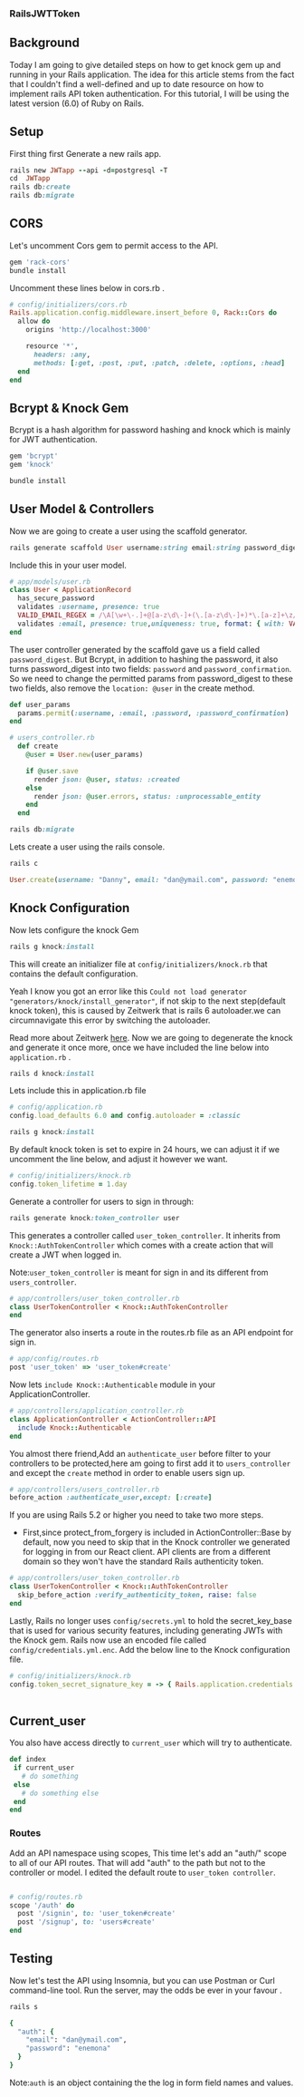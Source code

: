 ### RailsJWTToken
## Background
Today I am going to give detailed steps on how to get knock gem up and running in your Rails application. The idea for this article stems from the fact that I couldn't find a well-defined and up to date resource on how to implement rails API token authentication. For this tutorial, I will be using the latest version (6.0) of Ruby on Rails.

## Setup

First thing first Generate a new rails app.
````ruby 
rails new JWTapp --api -d=postgresql -T
cd  JWTapp
rails db:create
rails db:migrate


````
## CORS
Let's uncomment Cors gem to permit access to the API.
````ruby 
gem 'rack-cors'
bundle install
````
Uncomment these lines below in cors.rb .
````ruby 
# config/initializers/cors.rb
Rails.application.config.middleware.insert_before 0, Rack::Cors do
  allow do
    origins 'http://localhost:3000'

    resource '*',
      headers: :any,
      methods: [:get, :post, :put, :patch, :delete, :options, :head]
  end
end
````
## Bcrypt & Knock Gem
Bcrypt is a hash algorithm for password hashing and knock which is mainly for JWT authentication.
````ruby 
gem 'bcrypt'
gem 'knock'
````
````ruby 
bundle install
````
## User Model & Controllers
Now we are going to create a user using the scaffold generator.

````ruby 
rails generate scaffold User username:string email:string password_digest:string

````
Include this in your user model.
````ruby 
# app/models/user.rb 
class User < ApplicationRecord
  has_secure_password
  validates :username, presence: true
  VALID_EMAIL_REGEX = /\A[\w+\-.]+@[a-z\d\-]+(\.[a-z\d\-]+)*\.[a-z]+\z/i.freeze
  validates :email, presence: true,uniqueness: true, format: { with: VALID_EMAIL_REGEX }
end
````


The user controller generated by the scaffold gave us a field called `password_digest`. But Bcrypt, in addition to hashing the password, it also turns password_digest into two fields: `password` and `password_confirmation`. So we need to change the permitted params from password_digest to these two fields, also remove the  `location: @user` in the create method.

````ruby
def user_params
  params.permit(:username, :email, :password, :password_confirmation)
end

````
````ruby 
# users_controller.rb 
  def create
    @user = User.new(user_params)

    if @user.save
      render json: @user, status: :created
    else
      render json: @user.errors, status: :unprocessable_entity
    end
  end
````
````ruby 
rails db:migrate
````
Lets create a user using the rails console.
````ruby
rails c
````
````ruby
User.create(username: "Danny", email: "dan@ymail.com", password: "enemona", password_confirmation: "enemona")
````
## Knock Configuration
Now lets configure the knock Gem
````ruby 
rails g knock:install
````
This will create an initializer file at `config/initializers/knock.rb` that contains the default configuration. 

Yeah I know you got an error like this `Could not load generator "generators/knock/install_generator"`, if not skip to the next step(default knock token), this is caused by Zeitwerk that is rails 6 autoloader.we can circumnavigate this error by switching the autoloader.

Read more about Zeitwerk [here](https://medium.com/cedarcode/understanding-zeitwerk-in-rails-6-f168a9f09a1f).
Now we are going to degenerate the knock and generate it once more, once we have included the line below into `application.rb` .
````ruby 
rails d knock:install
````
 Lets include this in  application.rb file
````ruby 
# config/application.rb 
config.load_defaults 6.0 and config.autoloader = :classic
````
````ruby 
rails g knock:install
````
By default knock token is set to expire in 24 hours, we can adjust it if we uncomment the line below, and adjust it however we want.
````ruby 
# config/initializers/knock.rb 
config.token_lifetime = 1.day
````
Generate a controller for users to sign in through:

````ruby 
rails generate knock:token_controller user
````
This generates a controller called `user_token_controller`. It inherits from `Knock::AuthTokenController` which comes with a create action that will create a JWT when logged in.

Note:`user_token_controller` is meant for sign in and its different from `users_controller`.

````ruby 
# app/controllers/user_token_controller.rb
class UserTokenController < Knock::AuthTokenController
end

````
The generator also inserts a  route in the routes.rb file as an API endpoint for sign in.
 
````ruby 
# app/config/routes.rb
post 'user_token' => 'user_token#create'
````
 Now lets `include Knock::Authenticable` module in your ApplicationController.
````ruby 
# app/controllers/application_controller.rb 
class ApplicationController < ActionController::API
  include Knock::Authenticable
end
````
You almost there friend,Add an `authenticate_user` before filter to your controllers to be protected,here am going to first add it to `users_controller` and except the `create` method in order to enable users sign up.

````ruby 
# app/controllers/users_controller.rb 
before_action :authenticate_user,except: [:create]

````
If you are using Rails 5.2 or higher you need to take two more steps.
- First,since protect_from_forgery is included in ActionController::Base by default, now you need to skip that in the Knock controller we generated for logging in from our React client. API clients are from a different domain so they won't have the standard Rails authenticity token.

````ruby 
# app/controllers/user_token_controller.rb
class UserTokenController < Knock::AuthTokenController
  skip_before_action :verify_authenticity_token, raise: false
end  
````
Lastly, Rails no longer uses `config/secrets.yml` to hold the secret_key_base that is used for various security features, including generating JWTs with the Knock gem. Rails now use an encoded file called `config/credentials.yml.enc`. Add the below line to the Knock configuration file.
````ruby 
# config/initializers/knock.rb 
config.token_secret_signature_key = -> { Rails.application.credentials.secret_key_base }
  
````
## Current_user
You also have access directly to `current_user` which will try to authenticate.
 ````ruby 
def index
  if current_user
    # do something
  else
    # do something else
  end
end
````
### Routes
Add an API namespace using scopes, This time let's add an "auth/" scope to all of our API routes. That will add "auth" to the path but not to the controller or model. I edited the default route to `user_token controller`.
````ruby 

# config/routes.rb 
scope '/auth' do
  post '/signin', to: 'user_token#create'
  post '/signup', to: 'users#create'
end
````
## Testing
Now let's test the API using Insomnia, but you can use Postman or Curl command-line tool.
Run the server, may the odds be ever in your favour .
````ruby 
rails s
````
````ruby 
{
  "auth": {
    "email": "dan@ymail.com",
    "password": "enemona"
  }
}
````
Note:`auth` is  an object containing the the log in form field names and values.
